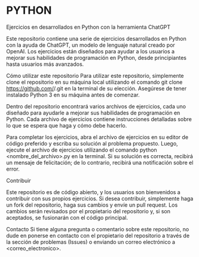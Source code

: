 # PYTHON
Ejercicios en desarrollados en Python con la herramienta ChatGPT 


Este repositorio contiene una serie de ejercicios desarrollados en Python con la ayuda de ChatGPT, un modelo de lenguaje natural creado por OpenAI. Los ejercicios están diseñados para ayudar a los usuarios a mejorar sus habilidades de programación en Python, desde principiantes hasta usuarios más avanzados.

Cómo utilizar este repositorio
Para utilizar este repositorio, simplemente clone el repositorio en su máquina local utilizando el comando git clone https://github.com/<usuario>/<repositorio>.git en la terminal de su elección. Asegúrese de tener instalado Python 3 en su máquina antes de comenzar.

Dentro del repositorio encontrará varios archivos de ejercicios, cada uno diseñado para ayudarle a mejorar sus habilidades de programación en Python. Cada archivo de ejercicios contiene instrucciones detalladas sobre lo que se espera que haga y cómo debe hacerlo.

Para completar los ejercicios, abra el archivo de ejercicios en su editor de código preferido y escriba su solución al problema propuesto. Luego, ejecute el archivo de ejercicios utilizando el comando python <nombre_del_archivo>.py en la terminal. Si su solución es correcta, recibirá un mensaje de felicitación; de lo contrario, recibirá una notificación sobre el error.

  
Contribuir
  
Este repositorio es de código abierto, y los usuarios son bienvenidos a contribuir con sus propios ejercicios. Si desea contribuir, simplemente haga un fork del repositorio, haga sus cambios y envíe un pull request. Los cambios serán revisados por el propietario del repositorio y, si son aceptados, se fusionarán con el código principal.

  
Contacto
Si tiene alguna pregunta o comentario sobre este repositorio, no dude en ponerse en contacto con el propietario del repositorio a través de la sección de problemas (Issues) o enviando un correo electrónico a <correo_electronico>.
